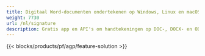 ```yaml
---
title: Digitaal Word-documenten ondertekenen op Windows, Linux en macOS 
weight: 7730
url: /nl/signature
description: Gratis app en API's om handtekeningen op DOC-, DOCX- en ODT-documenten te beheren
---
```


{{< blocks/products/pf/agp/feature-solution >}} 

